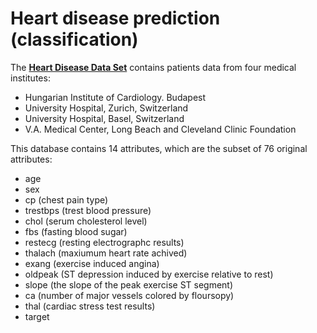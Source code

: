 # Heart disease prediction (classification)
The **[Heart Disease Data Set](https://archive.ics.uci.edu/ml/datasets/heart+disease)** contains patients data from four medical institutes:
- Hungarian Institute of Cardiology. Budapest
- University Hospital, Zurich, Switzerland
- University Hospital, Basel, Switzerland
- V.A. Medical Center, Long Beach and Cleveland Clinic Foundation

This database contains 14 attributes, which are the subset of 76 original attributes:
- age
- sex
- cp (chest pain type)
- trestbps (trest blood pressure)
- chol (serum cholesterol level)
- fbs (fasting blood sugar)
- restecg (resting electrographc results)
- thalach (maxiumum heart rate achived)
- exang (exercise induced angina)
- oldpeak (ST depression induced by exercise relative to rest)
- slope (the slope of the peak exercise ST segment)
- ca (number of major vessels colored by floursopy)
- thal (cardiac stress test results)
- target 
